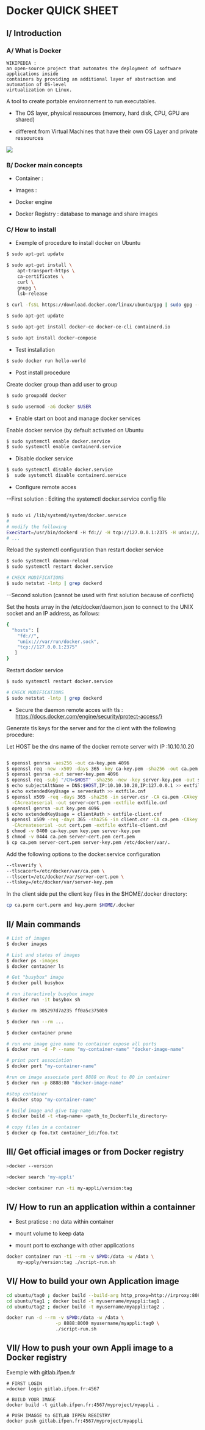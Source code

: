 # Docker QUICK SHEET


## I/ Introduction


### A/ What is Docker

```
WIKIPEDIA : 
an open-source project that automates the deployment of software applications inside
containers by providing an additional layer of abstraction and automation of OS-level 
virtualization on Linux.
```

A tool to create portable environnement to run executables.

- The OS layer, physical ressources (memory, hard disk, CPU, GPU are shared)

- different from Virtual Machines that have their own OS Layer and private ressources 

![](./docker-containers-vms.png)


### B/ Docker main concepts

- Container :

- Images :

- Docker engine

- Docker Registry : database to manage and share images

### C/ How to install

- Exemple of procedure to install docker on Ubuntu

```bash
$ sudo apt-get update

$ sudo apt-get install \
    apt-transport-https \
    ca-certificates \
    curl \
    gnupg \
    lsb-release
    
$ curl -fsSL https://download.docker.com/linux/ubuntu/gpg | sudo gpg --dearmor -o /usr/share/keyrings/docker-archive-keyring.gpg

$ sudo apt-get update

$ sudo apt-get install docker-ce docker-ce-cli containerd.io

$ sudo apt install docker-compose
```

- Test installation

```bash
$ sudo docker run hello-world
```

- Post install procedure

Create docker group than add user to group
```bash
$ sudo groupadd docker

$ sudo usermod -aG docker $USER
```

- Enable start on boot and manage docker services

Enable docker service (by default activated on Ubuntu

```bash
$ sudo systemctl enable docker.service
$ sudo systemctl enable containerd.service
```

- Disable docker service

```bash
$ sudo systemctl disable docker.service
$  sudo systemctl disable containerd.service
```

- Configure remote acces

--First solution : Editing the systemctl docker.service config file

```bash

$ sudo vi /lib/systemd/system/docker.service
#
# modify the following
ExecStart=/usr/bin/dockerd -H fd:// -H tcp://127.0.0.1:2375 -H unix:///var/run/docker.sock
# ...

```

Reload the systemctl configuration than restart docker service

```bash
$ sudo systemctl daemon-reload
$ sudo systemctl restart docker.service

# CHECK MODIFICATIONS
$ sudo netstat -lntp | grep dockerd
```

--Second solution (cannot be used with first solution because of conflicts)

Set the hosts array in the /etc/docker/daemon.json to connect to the UNIX socket and an IP address, as follows:

```bash
{
  "hosts": [
    "fd://",
    "unix:///var/run/docker.sock",
    "tcp://127.0.0.1:2375"
   ]
}

```

Restart docker service

```bash
$ sudo systemctl restart docker.service

# CHECK MODIFICATIONS
$ sudo netstat -lntp | grep dockerd
```


- Secure the daemon remote acces with tls : https://docs.docker.com/engine/security/protect-access/}

Generate tls keys for the server and for the client with the following procedure:

Let HOST be the dns name of the docker remote server with IP :10.10.10.20

```bash

$ openssl genrsa -aes256 -out ca-key.pem 4096
$ openssl req -new -x509 -days 365 -key ca-key.pem -sha256 -out ca.pem
$ openssl genrsa -out server-key.pem 4096
$ openssl req -subj "/CN=$HOST" -sha256 -new -key server-key.pem -out server.csr
$ echo subjectAltName = DNS:$HOST,IP:10.10.10.20,IP:127.0.0.1 >> extfile.cnf
$ echo extendedKeyUsage = serverAuth >> extfile.cnf
$ openssl x509 -req -days 365 -sha256 -in server.csr -CA ca.pem -CAkey ca-key.pem \
  -CAcreateserial -out server-cert.pem -extfile extfile.cnf
$ openssl genrsa -out key.pem 4096
$ echo extendedKeyUsage = clientAuth > extfile-client.cnf
$ openssl x509 -req -days 365 -sha256 -in client.csr -CA ca.pem -CAkey ca-key.pem \
  -CAcreateserial -out cert.pem -extfile extfile-client.cnf
$ chmod -v 0400 ca-key.pem key.pem server-key.pem
$ chmod -v 0444 ca.pem server-cert.pem cert.pem
$ cp ca.pem server-cert.pem server-key.pem /etc/docker/var/.
```

Add the following options to the docker.service configuration

```bash
--tlsverify \
--tlscacert=/etc/docker/var/ca.pem \
--tlscert=/etc/docker/var/server-cert.pem \
--tlskey=/etc/docker/var/server-key.pem 
```

In the client side put the client key files in the $HOME/.docker directory:

```bash
cp ca.perm cert.perm and key.perm $HOME/.docker
```

## II/ Main commands

```bash
# List of images
$ docker images

# List and states of images
$ docker ps -images
$ docker container ls

# Get "busybox" image
$ docker pull busybox

# run iteractively busybox image 
$ docker run -it busybox sh

$ docker rm 305297d7a235 ff0a5c3750b9

$ docker run --rm ...

$ docker container prune

# run one image give name to container expose all ports
$ docker run -d -P --name "my-container-name" "docker-image-name"

# print port association
$ docker port "my-container-name"

#run on image associate port 8888 on Host to 80 in container
$ docker run -p 8888:80 "docker-image-name"

#stop container
$ docker stop "my-container-name"

# build image and give tag-name
$ docker build -t <tag-name> <path_to_DockerFile_directory>

# copy files in a container
$ docker cp foo.txt container_id:/foo.txt

```
## III/ Get official images or from Docker registry

```bash
>docker --version

>docker search 'my-appli'

>docker container run -ti my-appli/version:tag

```

## IV/ How to run an application within a containner

- Best praticse : no data within container

- mount volume to keep data

- mount port to exchange with other applications

```bash
docker container run -ti --rm -v $PWD:/data -w /data \
    my-apply/version:tag ./script-run.sh
```


## VI/ How to build your own Application image

```bash
cd ubuntu/tag0 ; docker build --build-arg http_proxy=http://irproxy:8082 -t myusername/myappli:tag0 .
cd ubuntu/tag1 ; docker build -t myusername/myappli:tag1 .
cd ubuntu/tag2 ; docker build -t myusername/myappli:tag2 .
```

```bash
docker run -d --rm -v $PWD:/data -w /data \
                  -p 8888:8000 myusername/myappli:tag0 \
                  ./script-run.sh
```


## VII/ How to push your own Appli image to a Docker registry


Exemple with gitlab.ifpen.fr

```
# FIRST LOGIN
>docker login gitlab.ifpen.fr:4567

# BUILD YOUR IMAGE
docker build -t gitlab.ifpen.fr:4567/myproject/myappli .

# PUSH IMAGGE to GITLAB IFPEN REGISTRY
docker push gitlab.ifpen.fr:4567/myproject/myappli
```

